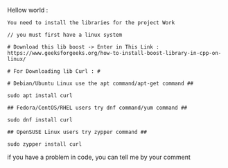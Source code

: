 Hellow world : 
    
    You need to install the libraries for the project Work
    
    // you must first have a linux system
    
    # Download this lib boost -> Enter in This Link : https://www.geeksforgeeks.org/how-to-install-boost-library-in-cpp-on-linux/
    
    # For Downloading lib Curl : #
    
    # Debian/Ubuntu Linux use the apt command/apt-get command ##
    
    sudo apt install curl
    
    ## Fedora/CentOS/RHEL users try dnf command/yum command ##
    
    sudo dnf install curl
    
    ## OpenSUSE Linux users try zypper command ##
    
    sudo zypper install curl

if you have a problem in code, you can tell me
by your comment
